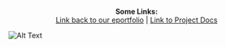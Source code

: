 <p align="center">
  <b>Some Links:</b><br>
  <a href="https://github.com/LukeCattle/lboroEESE-16ELD002/I-Portfolio/wiki">Link back to our eportfolio</a> |
  <a href="https://github.com/LukeCattle/lboroEESE-16ELD002/I-ProjectDocs">Link to Project Docs</a> 
</p>




![Alt Text](https://github.com/LukeCattle/lboroEESE-16ELD002/I-ProjectDocs/blob/master/Icarus%20logo.jpg)

